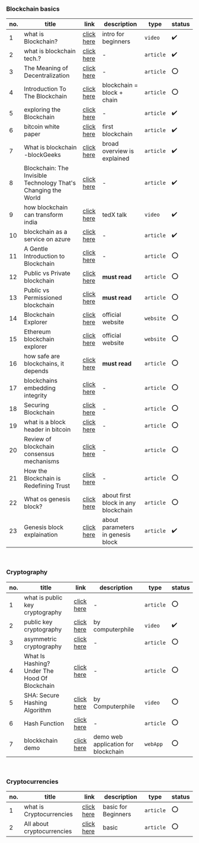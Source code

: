 ### Blockchain basics

no. | title | link | description | type | status
--- | ----- | ---- | ----------- | ---- | -------
1 | what is Blockchain? |  [click here](https://youtu.be/SSo_EIwHSd4) | intro for beginners | `video` | :heavy_check_mark: 
2 | what is blockchain tech.? |  [click here](https://blockgeeks.com/guides/what-is-blockchain-technology/) | - | `article` | :heavy_check_mark:
3 | The Meaning of Decentralization  |  [click here](https://medium.com/@VitalikButerin/the-meaning-of-decentralization-a0c92b76a274) | - | `article` | :o:
4 | Introduction To The Blockchain |  [click here](https://medium.com/mindorks/what-is-blockchain-simplest-introduction-to-the-blockchain-764a468e1575) | blockchain = block + chain | `article` | :o:
5 | exploring the Blockchain |  [click here](https://medium.com/@jadhavakshaymahesh/exploring-the-blockchain-b5559c1ddaa2) | - | `article` | :heavy_check_mark: 
6 | bitcoin white paper |  [click here](https://queue.acm.org/detail.cfm?id=3136559)  | first blockchain | `article` | :heavy_check_mark:
7 | What is blockchain -blockGeeks |  [click here](https://blockgeeks.com/guides/what-is-blockchain-technology/) | broad overview is explained | `article` | :heavy_check_mark:
8 | Blockchain: The Invisible Technology That's Changing the World |  [click here](https://www.pcmag.com/article/351486/blockchain-the-invisible-technology-thats-changing-the-wor) | - | `article` | :heavy_check_mark:
9 | how blockchain can transform india |  [click here](https://www.youtube.com/watch?v=8fbhI1qVj0c) | tedX talk | `video` | :heavy_check_mark:
10 | blockchain as a service on azure |  [click here](https://azure.microsoft.com/en-us/blog/ethereum-blockchain-as-a-service-now-on-azure/) | - | `article` | :heavy_check_mark:
11 | A Gentle Introduction to Blockchain | [click here](https://bitsonblocks.net/2015/09/09/gentle-introduction-blockchain-technology/) | - | `article` | :o:
12 | Public vs Private blockchain | [click here](https://blog.ethereum.org/2015/08/07/on-public-and-private-blockchains/) | **must read** | `article` | :o:
13 | Public vs Permissioned blockchain | [click here](https://www.coindesk.com/information/what-is-the-difference-between-open-and-permissioned-blockchains) | **must read** | `article` | :o:
14 | Blockchain Explorer | [click here](https://www.blockchain.com/explorer) | official website | `website` | :o: 
15 | Ethereum blockchain explorer | [click here](https://etherscan.io/) | official website | `website` | :o:
16 | how safe are blockchains, it depends | [click here](https://hbr.org/2017/03/how-safe-are-blockchains-it-depends) | **must read** | `article` | :o:
17 | blockchains embedding integrity | [click here](https://infospectives.co.uk/2016/01/05/blockchains-embedding-integrity/) | - | `article` | :o:
18 | Securing Blockchain | [click here](https://home.kpmg/xx/en/home/insights/2017/05/securing-the-blockchain-fs.html) | - | `article` | :o:
19 | what is a block header in bitcoin | [click here](https://www.cryptocompare.com/coins/guides/what-is-a-block-header-in-bitcoin/) | - | `article` | :o:
20 | Review of blockchain consensus mechanisms | [click here](https://blog.wavesplatform.com/review-of-blockchain-consensus-mechanisms-f575afae38f2) | - | `article` | :o:
21 | How the Blockchain is Redefining Trust | [click here](https://www.wired.com/story/how-the-blockchain-is-redefining-trust/) | - | `article` | :o:
22 | What os genesis block? |[click here](https://en.bitcoin.it/wiki/Genesis_block) | about first block in any blockchain | `article` | :o:
23 | Genesis block explaination | [click here](https://ethereum.stackexchange.com/questions/2376/what-does-each-genesis-json-parameter-mean) | about parameters in genesis block | `article` | :heavy_check_mark:


<br/>


### Cryptography

no. | title | link | description | type | status
--- | ----- | ---- | ----------- | ---- | -------
1 | what is public key cryptography | [click here](https://www.globalsign.com/en/ssl-information-center/what-is-public-key-cryptography/) | - | `article` | :o:
2 |  public key cryptography | [click here](https://youtu.be/GSIDS_lvRv4) | by computerphile | `video` | :heavy_check_mark:
3 | asymmetric cryptography | [click here](https://searchsecurity.techtarget.com/definition/asymmetric-cryptography) | - | `article` | :o:
4 | What Is Hashing? Under The Hood Of Blockchain | [click here](https://blockgeeks.com/guides/what-is-hashing/) | - | `article` | :o:
5 | SHA: Secure Hashing Algorithm | [click here](https://www.youtube.com/watch?v=DMtFhACPnTY) |  by Computerphile | `video` | :o:
6 | Hash Function | [click here](https://www.cs.hmc.edu/~geoff/classes/hmc.cs070.200101/homework10/hashfuncs.html) | - | `article` | :o:
7 | blockkchain demo | [click here](https://anders.com/blockchain/hash.html) | demo web application for blockchain | `webApp` | :o:

<br/>

### Cryptocurrencies

no. | title | link | description | type | status
--- | ----- | ---- | ----------- | ---- | -------
1 | what is Cryptocurrencies | [click here](https://cointelegraph.com/bitcoin-for-beginners/what-are-cryptocurrencies#accept-as-payment-for-business) | basic for Beginners | `article` | :o:
2 | All about cryptocurrencies | [click here](https://blockgeeks.com/guides/what-is-cryptocurrency/) | basic | `article` | :o:
